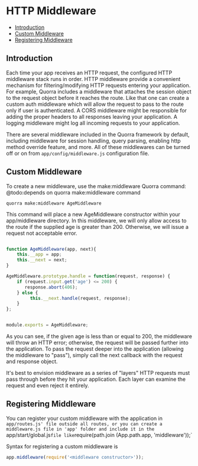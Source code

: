 # HTTP Middleware

 - [Introduction](#introduction)
 - [Custom Middleware](#custom-middleware)
 - [Registering Middleware](#registering-middleware)

## Introduction

Each time your app receives an HTTP request, the configured HTTP middleware stack runs in order. HTTP middleware
provide a convenient mechanism for filtering/modifying HTTP requests entering your application. For
example, Quorra includes a middleware that attaches the session object to the request object before it reaches the
route. Like that one can create a custom auth middleware which will allow the request to pass to the route only if
user is authenticated. A CORS middleware might be responsible for adding the proper headers to all responses leaving
your application. A logging middleware might log all incoming requests to your application.

There are several middleware included in the Quorra framework by default, including middleware for session handling,
query parsing, enabling http method override feature, and more. All of these middlewares can be turned off or on from
`app/config/middleware.js` configuration file.

## Custom Middleware

To create a new middleware, use the make:middleware Quorra command:
@todo:depends on quorra make:middleware command
```
quorra make:middleware AgeMiddleware
```

This command will place a new AgeMiddleware constructor within your app/middleware directory. In this middleware, we
will only allow access to the route if the supplied age is greater than 200. Otherwise, we will issue a request not
acceptable error.

```javascript

function AgeMiddleware(app, next){
    this.__app = app;
    this.__next = next;
}

AgeMiddleware.prototype.handle = function(request, response) {
    if (request.input.get('age') <= 200) {
       response.abort(406);
    } else {
         this.__next.handle(request, response);
    }
};


module.exports = AgeMiddleware;
```

As you can see, if the given age is less than or equal to 200, the middleware will throw an HTTP error; otherwise, the
request will be passed further into the application. To pass the request deeper into the application (allowing the
middleware to "pass"), simply call the next callback with the request and response object.

It's best to envision middleware as a series of "layers" HTTP requests must pass through before they hit your
application. Each layer can examine the request and even reject it entirely.

## Registering Middleware

You can register your custom middleware with the application in `app/routes.js' file outside all routes, or you can
create a middleware.js file in 'app' folder and include it in the `app/start/global.js` file like `require(path.join
(App.path.app, 'middleware'));`

Syntax for registering a custom middleware is

```javascript
app.middleware(require('<middleware constructor>'));
```